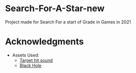 # Search-For-A-Star-new
Project made for Search For a start of Grade in Games in 2021

# Acknowledgments
* Assets Used:
	* [Target hit sound](https://opengameart.org/content/smithing-sound)
	* [Black Hole](https://www.youtube.com/watch?v=g9ey3jQna9g)
